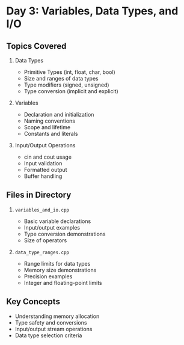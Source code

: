 # Day 3: Variables, Data Types, and I/O

## Topics Covered

1. Data Types

   - Primitive Types (int, float, char, bool)
   - Size and ranges of data types
   - Type modifiers (signed, unsigned)
   - Type conversion (implicit and explicit)

2. Variables

   - Declaration and initialization
   - Naming conventions
   - Scope and lifetime
   - Constants and literals

3. Input/Output Operations
   - cin and cout usage
   - Input validation
   - Formatted output
   - Buffer handling

## Files in Directory

1. `variables_and_io.cpp`

   - Basic variable declarations
   - Input/output examples
   - Type conversion demonstrations
   - Size of operators

2. `data_type_ranges.cpp`
   - Range limits for data types
   - Memory size demonstrations
   - Precision examples
   - Integer and floating-point limits

## Key Concepts

- Understanding memory allocation
- Type safety and conversions
- Input/output stream operations
- Data type selection criteria
